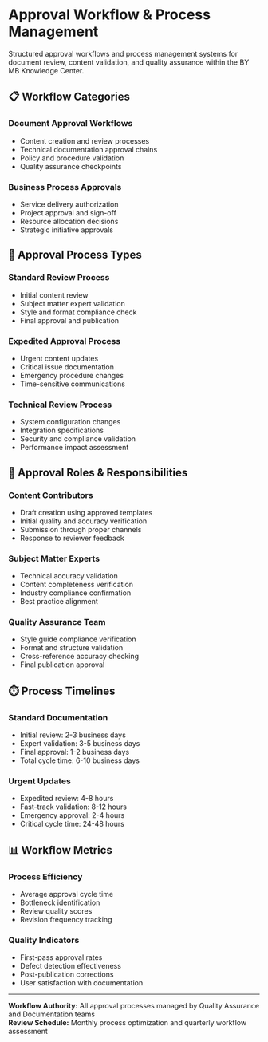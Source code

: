 # Approval Workflow & Process Management

Structured approval workflows and process management systems for document review, content validation, and quality assurance within the BY MB Knowledge Center.

## 📋 Workflow Categories

### Document Approval Workflows
- Content creation and review processes
- Technical documentation approval chains
- Policy and procedure validation
- Quality assurance checkpoints

### Business Process Approvals
- Service delivery authorization
- Project approval and sign-off
- Resource allocation decisions
- Strategic initiative approvals

## 🔄 Approval Process Types

### Standard Review Process
- Initial content review
- Subject matter expert validation
- Style and format compliance check
- Final approval and publication

### Expedited Approval Process
- Urgent content updates
- Critical issue documentation
- Emergency procedure changes
- Time-sensitive communications

### Technical Review Process
- System configuration changes
- Integration specifications
- Security and compliance validation
- Performance impact assessment

## 👥 Approval Roles & Responsibilities

### Content Contributors
- Draft creation using approved templates
- Initial quality and accuracy verification
- Submission through proper channels
- Response to reviewer feedback

### Subject Matter Experts
- Technical accuracy validation
- Content completeness verification
- Industry compliance confirmation
- Best practice alignment

### Quality Assurance Team
- Style guide compliance verification
- Format and structure validation
- Cross-reference accuracy checking
- Final publication approval

## ⏱️ Process Timelines

### Standard Documentation
- Initial review: 2-3 business days
- Expert validation: 3-5 business days
- Final approval: 1-2 business days
- Total cycle time: 6-10 business days

### Urgent Updates
- Expedited review: 4-8 hours
- Fast-track validation: 8-12 hours
- Emergency approval: 2-4 hours
- Critical cycle time: 24-48 hours

## 📊 Workflow Metrics

### Process Efficiency
- Average approval cycle time
- Bottleneck identification
- Review quality scores
- Revision frequency tracking

### Quality Indicators
- First-pass approval rates
- Defect detection effectiveness
- Post-publication corrections
- User satisfaction with documentation

---

**Workflow Authority:** All approval processes managed by Quality Assurance and Documentation teams  
**Review Schedule:** Monthly process optimization and quarterly workflow assessment
